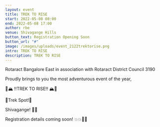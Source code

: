 ```yaml
---
layout: event
title: TREK TO RISE
start: 2022-05-08 08:00
end: 2022-05-08 17:00
author: rbe
venue: Shivagange Hills
button_text: Registration Opening Soon
button_url: "#"
image: /images/uploads/event_2122trektorise.png
intro: TREK TO RISE
description: TREK TO RISE
---
```

Rotaract Bangalore East 
in association with
Rotaract District Council 3190

Proudly brings to you the most adventurous event of the year, 

🌅🏔 !!TREK TO RISE!! 🏔🌅

📍Trek Spot!🧐

Shivagange! 🤩🤩

Registration details coming soon! 💥💥🥳🥳